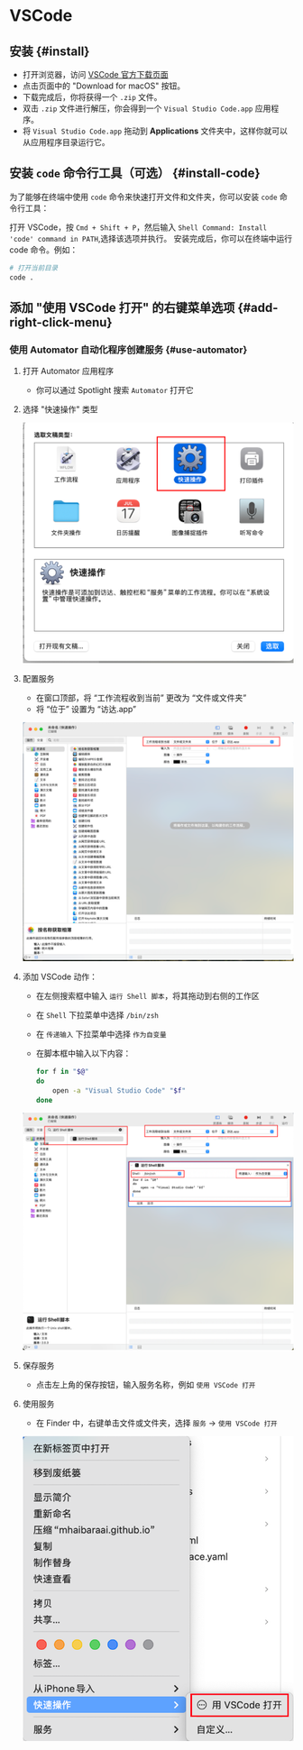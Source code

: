 # VSCode

## 安装 {#install}

- 打开浏览器，访问 [VSCode 官方下载页面](https://code.visualstudio.com/)
- 点击页面中的 "Download for macOS" 按钮。
- 下载完成后，你将获得一个 `.zip` 文件。
- 双击 `.zip` 文件进行解压，你会得到一个 `Visual Studio Code.app` 应用程序。
- 将 `Visual Studio Code.app` 拖动到 **Applications** 文件夹中，这样你就可以从应用程序目录运行它。

## 安装 `code` 命令行工具（可选） {#install-code}

为了能够在终端中使用 `code` 命令来快速打开文件和文件夹，你可以安装 `code` 命令行工具：

打开 VSCode，按 `Cmd + Shift + P`，然后输入 `Shell Command: Install 'code' command in PATH`,选择该选项并执行。
安装完成后，你可以在终端中运行 code 命令。例如：

```sh
# 打开当前目录
code .
```

## 添加 "使用 VSCode 打开" 的右键菜单选项 {#add-right-click-menu}

### 使用 Automator 自动化程序创建服务 {#use-automator}

1. 打开 Automator 应用程序

   - 你可以通过 Spotlight 搜索 `Automator` 打开它

2. 选择 "快速操作" 类型

   ![quick-operating](/vscode/quick-operating.png)

3. 配置服务

   - 在窗口顶部，将 “工作流程收到当前” 更改为 “文件或文件夹”
   - 将 “位于” 设置为 “访达.app”

   ![service-config](/vscode/service-config.png)

4. 添加 VSCode 动作：

   - 在左侧搜索框中输入 `运行 Shell 脚本`，将其拖动到右侧的工作区
   - 在 `Shell` 下拉菜单中选择 `/bin/zsh`
   - 在 `传递输入` 下拉菜单中选择 `作为自变量`
   - 在脚本框中输入以下内容：

     ```sh
     for f in "$@"
     do
         open -a "Visual Studio Code" "$f"
     done
     ```

   ![add-vscode-action](/vscode/add-vscode-action.png)

5. 保存服务

   - 点击左上角的保存按钮，输入服务名称，例如 `使用 VSCode 打开`

6. 使用服务

   - 在 Finder 中，右键单击文件或文件夹，选择 `服务` -> `使用 VSCode 打开`

   ![use-service](/vscode/use-service.png)
